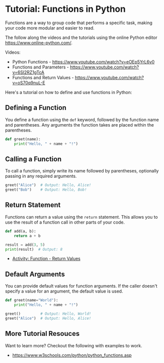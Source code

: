 # Tutorial: Functions in Python

Functions are a way to group code that performs a specific task, making your code more modular and easier to read. 

The follow along the videos and the tutorials using the online Python editor https://www.online-python.com/.  

Videos: 
- Python Functions -  https://www.youtube.com/watch?v=eOEp5YrL6v0
- Functions and Parameters - https://www.youtube.com/watch?v=6SI2RZ1gTcA
- Functions and Return Values - https://www.youtube.com/watch?v=oS70q9nuL-E

Here's a tutorial on how to define and use functions in Python:

## Defining a Function
You define a function using the `def` keyword, followed by the function name and parentheses. Any arguments the function takes are placed within the parentheses.
```python
def greet(name):
    print("Hello, " + name + "!")
```

## Calling a Function
To call a function, simply write its name followed by parentheses, optionally passing in any required arguments.
```python
greet("Alice")  # Output: Hello, Alice!
greet("Bob")    # Output: Hello, Bob!
```

## Return Statement
Functions can return a value using the `return` statement. This allows you to use the result of a function call in other parts of your code.
```python
def add(a, b):
    return a + b

result = add(3, 5)
print(result)  # Output: 8
```

- [Activity: Function - Return Values](https://arcade.makecode.com/courses/csintro3/functions/returns)

## Default Arguments
You can provide default values for function arguments. If the caller doesn't specify a value for an argument, the default value is used.
```python
def greet(name="World"):
    print("Hello, " + name + "!")

greet()         # Output: Hello, World!
greet("Alice")  # Output: Hello, Alice!
```

## More Tutorial Resouces
Want to learn more?  Checkout the following with examples to work.
- https://www.w3schools.com/python/python_functions.asp
